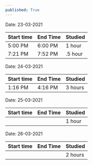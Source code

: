 ```yaml
---
published: True
---
```

Date: 23-03-2021

| Start time | End Time   | Studied  |
|------------|------------|----------|
|5:00 PM     |  6:00 PM   | 1 hour   |
|7:21 PM     | 7:52 PM     | .5 hour  |

Date: 24-03-2021

| Start time | End Time   | Studied  |
|------------|------------|----------|
|1:16 PM     |  4:16 PM   | 3 hours  |

Date: 25-03-2021

| Start time | End Time   | Studied  |
|------------|------------|----------|
|  |    | 1 hour  |

Date: 26-03-2021

| Start time | End Time | Studied |
|------------|----------|---------|
|            |          | 2 hours |

